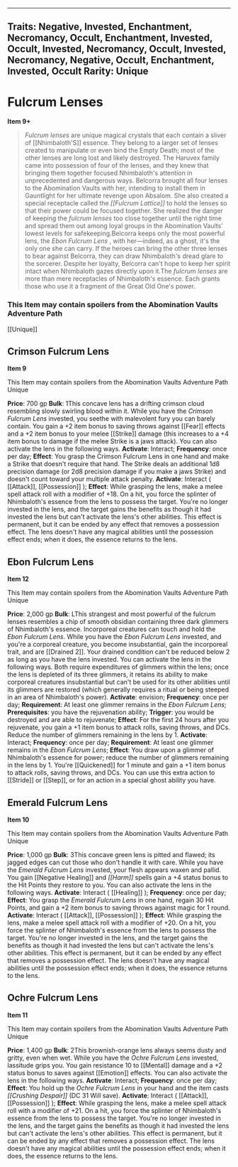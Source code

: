 
---

Traits: Negative, Invested, Enchantment, Necromancy, Occult, Enchantment, Invested, Occult, Invested, Necromancy, Occult, Invested, Necromancy, Negative, Occult, Enchantment, Invested, Occult
Rarity: Unique
---

# Fulcrum Lenses

**Item 9+**

>  *Fulcrum lenses* are unique magical crystals that each contain a sliver of [[Nhimbaloth'S]] essence. They belong to a larger set of lenses created to manipulate or even bind the Empty Death; most of the other lenses are long lost and likely destroyed. The Haruvex family came into possession of four of the lenses, and they knew that bringing them together focused Nhimbaloth's attention in unprecedented and dangerous ways. Belcorra brought all four lenses to the Abomination Vaults with her, intending to install them in Gauntlight for her ultimate revenge upon Absalom. She also created a special receptacle called the *[[Fulcrum Lattice]]* to hold the lenses so that their power could be focused together. She realized the danger of keeping the *fulcrum lenses* too close together until the right time and spread them out among loyal groups in the Abomination Vaults' lowest levels for safekeeping.Belcorra keeps only the most powerful lens, the *Ebon Fulcrum Lens* , with her—indeed, as a ghost, it's the only one she can carry. If the heroes can bring the other three lenses to bear against Belcorra, they can draw Nhimbaloth's dread glare to the sorcerer. Despite her loyalty, Belcorra can't hope to keep her spirit intact when Nhimbaloth gazes directly upon it.The *fulcrum lenses* are more than mere receptacles of Nhimbaloth's essence. Each grants those who use it a fragment of the Great Old One's power.

### This Item may contain spoilers from the Abomination Vaults Adventure Path

[[Unique]]

## Crimson Fulcrum Lens

**Item 9**

This Item may contain spoilers from the Abomination Vaults Adventure Path
Unique

**Price**: 700 gp
**Bulk**: 1This concave lens has a drifting crimson cloud resembling slowly swirling blood within it. While you have the *Crimson Fulcrum Lens* invested, you seethe with malevolent fury you can barely contain. You gain a +2 item bonus to saving throws against [[Fear]] effects and a +2 item bonus to your melee [[Strike]] damage (this increases to a +4 item bonus to damage if the melee Strike is a jaws attack). You can also activate the lens in the following ways.
**Activate**: 
Interact;
**Frequency**: once per day;
**Effect**: You grasp the Crimson Fulcrum Lens in one hand and make a Strike that doesn't require that hand. The Strike deals an additional 1d8 precision damage (or 2d8 precision damage if you make a jaws Strike) and doesn't count toward your multiple attack penalty.
**Activate**: 
Interact ( [[Attack]], [[Possession]] );
**Effect**: While grasping the lens, make a melee spell attack roll with a modifier of +18. On a hit, you force the splinter of Nhimbaloth's essence from the lens to possess the target. You're no longer invested in the lens, and the target gains the benefits as though it had invested the lens but can't activate the lens's other abilities. This effect is permanent, but it can be ended by any effect that removes a possession effect. The lens doesn't have any magical abilities until the possession effect ends; when it does, the essence returns to the lens.

## Ebon Fulcrum Lens

**Item 12**

This Item may contain spoilers from the Abomination Vaults Adventure Path
Unique

**Price**: 2,000 gp
**Bulk**: LThis strangest and most powerful of the fulcrum lenses resembles a chip of smooth obsidian containing three dark glimmers of Nhimbaloth's essence. Incorporeal creatures can touch and hold the *Ebon Fulcrum Lens*. While you have the *Ebon Fulcrum Lens* invested, and you're a corporeal creature, you become insubstantial, gain the incorporeal trait, and are [[Drained 2]]. Your drained condition can't be reduced below 2 as long as you have the lens invested. You can activate the lens in the following ways. Both require expenditures of glimmers within the lens; once the lens is depleted of its three glimmers, it retains its ability to make corporeal creatures insubstantial but can't be used for its other abilities until its glimmers are restored (which generally requires a ritual or being steeped in an area of Nhimbaloth's power).
**Activate**: 
envision;
**Frequency**: once per day;
**Requirement**: At least one glimmer remains in the *Ebon Fulcrum Lens*;
**Prerequisites**: you have the rejuvenation ability;
**Trigger**: you would be destroyed and are able to rejuvenate;
**Effect**: For the first 24 hours after you rejuvenate, you gain a +1 item bonus to attack rolls, saving throws, and DCs. Reduce the number of glimmers remaining in the lens by 1.
**Activate**: 
Interact;
**Frequency**: once per day;
**Requirement**: At least one glimmer remains in the *Ebon Fulcrum Lens*;
**Effect**: You draw upon a glimmer of Nhimbaloth's essence for power; reduce the number of glimmers remaining in the lens by 1. You're [[Quickened]] for 1 minute and gain a +1 item bonus to attack rolls, saving throws, and DCs. You can use this extra action to [[Stride]] or [[Step]], or for an action in a special ghost ability you have.

## Emerald Fulcrum Lens

**Item 10**

This Item may contain spoilers from the Abomination Vaults Adventure Path
Unique

**Price**: 1,000 gp
**Bulk**: 3This concave green lens is pitted and flawed; its jagged edges can cut those who don't handle it with care. While you have the *Emerald Fulcrum Lens* invested, your flesh appears waxen and pallid. You gain [[Negative Healing]] and *[[Harm]]* spells gain a +4 status bonus to the Hit Points they restore to you. You can also activate the lens in the following ways.
**Activate**: 
Interact ( [[Healing]] );
**Frequency**: once per day;
**Effect**: You grasp the *Emerald Fulcrum Lens* in one hand, regain 30 Hit Points, and gain a +2 item bonus to saving throws against magic for 1 round.
**Activate**: 
Interact ( [[Attack]], [[Possession]] );
**Effect**: While grasping the lens, make a melee spell attack roll with a modifier of +20. On a hit, you force the splinter of Nhimbaloth's essence from the lens to possess the target. You're no longer invested in the lens, and the target gains the benefits as though it had invested the lens but can't activate the lens's other abilities. This effect is permanent, but it can be ended by any effect that removes a possession effect. The lens doesn't have any magical abilities until the possession effect ends; when it does, the essence returns to the lens.

## Ochre Fulcrum Lens

**Item 11**

This Item may contain spoilers from the Abomination Vaults Adventure Path
Unique

**Price**: 1,400 gp
**Bulk**: 2This brownish-orange lens always seems dusty and gritty, even when wet. While you have the *Ochre Fulcrum Lens* invested, lassitude grips you. You gain resistance 10 to [[Mental]] damage and a +2 status bonus to saves against [[Emotion]] effects. You can also activate the lens in the following ways.
**Activate**: 
Interact;
**Frequency**: once per day;
**Effect**: You hold up the *Ochre Fulcrum Lens* in your hand and the item casts *[[Crushing Despair]]* (DC 31 Will save).
**Activate**: 
Interact ( [[Attack]], [[Possession]] );
**Effect**: While grasping the lens, make a melee spell attack roll with a modifier of +21. On a hit, you force the splinter of Nhimbaloth's essence from the lens to possess the target. You're no longer invested in the lens, and the target gains the benefits as though it had invested the lens but can't activate the lens's other abilities. This effect is permanent, but it can be ended by any effect that removes a possession effect. The lens doesn't have any magical abilities until the possession effect ends; when it does, the essence returns to the lens.
